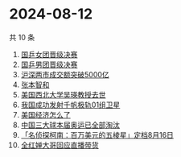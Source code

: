 # 2024-08-12

共 10 条

<!-- BEGIN -->
<!-- 最后更新时间 Mon Aug 12 2024 00:11:34 GMT+0800 (China Standard Time) -->

1. [国乒女团晋级决赛](https://www.zhihu.com/search?q=国乒女团晋级决赛)
1. [国乒男团晋级决赛](https://www.zhihu.com/search?q=国乒男团晋级决赛)
1. [沪深两市成交额突破5000亿](https://www.zhihu.com/search?q=沪深两市成交额突破5000亿)
1. [张本智和](https://www.zhihu.com/search?q=张本智和)
1. [美国西北大学吴瑛教授去世](https://www.zhihu.com/search?q=美国西北大学吴瑛教授去世)
1. [我国成功发射千帆极轨01组卫星](https://www.zhihu.com/search?q=我国成功发射千帆极轨01组卫星)
1. [美国经济怎么了](https://www.zhihu.com/search?q=美国经济怎么了)
1. [中国三大球本届奥运已全部淘汰](https://www.zhihu.com/search?q=中国三大球本届奥运已全部淘汰)
1. [「名侦探柯南：百万美元的五棱星」定档8月16日](https://www.zhihu.com/search?q=「名侦探柯南：百万美元的五棱星」定档8月16日)
1. [全红婵大哥回应直播带货](https://www.zhihu.com/search?q=全红婵大哥回应直播带货)

<!-- END -->
